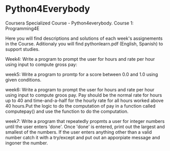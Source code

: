 # Python4Everybody
Coursera Specialized Course - Python4everybody.
Course 1: Programming4E

Here you will find descriptions and solutions of each week's assignements in the Course. Aditionaly you will find pythonlearn.pdf (English, Spanish) to support studies.

Week4: Write a program to prompt the user for hours and rate per hour using input to compute gross pay:

week5: Write a program to promtp for a score between 0.0 and 1.0 using given conditions.

week6: Write a program to prompt the user for hours and rate per hour using input to compute groos pay. Pay should be the normal rate for hours up to 40 and time-and-a-half for the hourly rate for all hours worked above 40 hours.Put the logic to do the computation of pay  in a function called computepay() and use the function to do the computation.

week7: Write a program that repeatedly propmts a user for integer numbers until the user enters 'done'. Once 'done' is entered, print out the largest and smallest of the numbers. If the user enters anything other than a valid number catch it with a try/except and put out an apporpiate message and ingoner the number.
